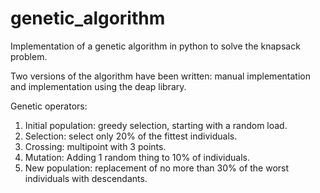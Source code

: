 # genetic_algorithm

Implementation of a genetic algorithm in python to solve the knapsack problem.

Two versions of the algorithm have been written: manual implementation and implementation using the deap library.

Genetic operators:
1. Initial population: greedy selection, starting with a random load.
2. Selection: select only 20% of the fittest individuals.
3. Crossing: multipoint with 3 points.
4. Mutation: Adding 1 random thing to 10% of individuals.
5. New population: replacement of no more than 30% of the worst individuals with descendants.
